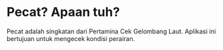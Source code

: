 # Pecat? Apaan tuh?
Pecat adalah singkatan dari Pertamina Cek Gelombang Laut. Aplikasi ini bertujuan untuk mengecek kondisi perairan.
